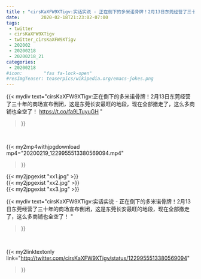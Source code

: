 ```yaml
---
title : "cirsKaXFW9XTigv:实话实说 - 正在倒下的多米诺骨牌！2月13日东莞经营了三十年的商场宣布倒闭，这是东莞长安最旺的地段，现在全部撤走了，这么多商铺也全空了！ "
date:        2020-02-18T21:23:02-07:00
tags:
 - twitter
 - cirsKaXFW9XTigv
 - twitter_cirsKaXFW9XTigv
 - 202002
 - 20200218
 - 20200218_21
categories:
 - 20200218
#icon:        "fas fa-lock-open"
#resImgTeaser: teaserpics/wikipedia.org/emacs-jokes.png
---
```


{{< mydiv text="cirsKaXFW9XTigv:正在倒下的多米诺骨牌！2月13日东莞经营了三十年的商场宣布倒闭，这是东莞长安最旺的地段，现在全部撤走了，这么多商铺也全空了！ https://t.co/fa9LTuyuGH "
>}}
<br>


{{< my2mp4withjpgdownload mp4="20200219_1229955513380569094.mp4"
>}}

{{< my2jpgexist "xx1.jpg" >}}<br>
{{< my2jpgexist "xx2.jpg" >}}<br>
{{< my2jpgexist "xx3.jpg" >}}<br>



{{< mydiv text="cirsKaXFW9XTigv:实话实说 - 正在倒下的多米诺骨牌！2月13日东莞经营了三十年的商场宣布倒闭，这是东莞长安最旺的地段，现在全部撤走了，这么多商铺也全空了！ "
>}}
<br>

{{< my2linktextonly link="http://twitter.com/cirsKaXFW9XTigv/status/1229955513380569094"
>}}


<br>

